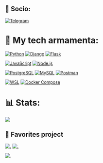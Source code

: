 ## 🔗 Socio:
[![Telegram](https://img.shields.io/badge/Telegram-%234361EE.svg?style=for-the-badge&logo=Telegram&logoColor=white)](https://t.me/Samangelof)

# 🔧 My tech armamenta:
[![Python](https://img.shields.io/badge/python-%23FFD43B.svg?style=for-the-badge&logo=python&logoColor=FFD43B&labelColor=306998)](https://www.python.org/)
[![Django](https://img.shields.io/badge/Django-%23092E20.svg?style=for-the-badge&logo=django&logoColor=white)](https://www.djangoproject.com/)
[![Flask](https://img.shields.io/badge/Flask-%23000?style=for-the-badge&logo=flask&logoColor=black&color=white)](https://flask.palletsprojects.com/)

[![JavaScript](https://img.shields.io/badge/javascript-%23F7DF1E.svg?style=for-the-badge&logo=javascript&logoColor=black)](https://www.javascript.com/)
[![Node.js](https://img.shields.io/badge/Node.js-%23339933.svg?style=for-the-badge&logo=node.js&logoColor=white)](https://nodejs.org/)

[![PostgreSQL](https://img.shields.io/badge/PostgreSQL-%23316192.svg?style=for-the-badge&logo=postgresql&logoColor=white)](https://www.postgresql.org/)
[![MySQL](https://img.shields.io/badge/MySQL-%2300f.svg?style=for-the-badge&logo=mysql&logoColor=white)](https://www.mysql.com/)
[![Postman](https://img.shields.io/badge/postman-%23FF6C37.svg?style=for-the-badge&logo=postman&logoColor=white)](https://www.postman.com/)

[![WSL](https://img.shields.io/badge/WSL-%23007CFF.svg?style=for-the-badge&logo=ubuntu&logoColor=white)](https://docs.microsoft.com/en-us/windows/wsl/)
[![Docker Compose](https://img.shields.io/badge/Docker_Compose-%230db7ed.svg?style=for-the-badge&logo=docker&logoColor=white)](https://docs.docker.com/compose/)

# 📊 Stats:
![](https://github-readme-stats.vercel.app/api/top-langs/?username=Samangelof&theme=material-palenight&hide_border=true)

## 💜 Favorites project
[![.](https://github-readme-stats.vercel.app/api/pin/?username=Samangelof&repo=Hnefatafl&theme=material-palenight&hide_border=true)](https://github.com/Samangelof/Hnefatafl)
[![.](https://github-readme-stats.vercel.app/api/pin/?username=Samangelof&repo=Peine_Zarnama&theme=material-palenight&hide_border=true)](https://github.com/Samangelof/Peine_Zarnama)

![.](https://quotes-github-readme.vercel.app/api?type=horizontal&border=true&theme=dracula&quote=Если%20хочешь%20учиться,%20будь%20готов%20считаться%20дураком%20и%20тупицей.&author=Эпиктет)
